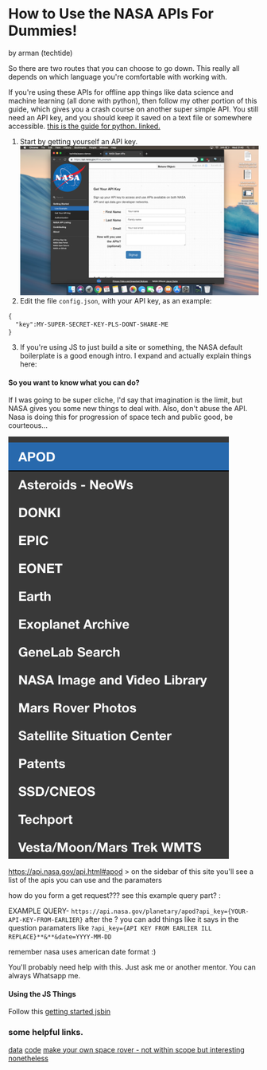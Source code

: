 # How to Use the NASA APIs For Dummies!
by arman (techtide)

So there are two routes that you can choose to go down. This really all depends on which language you're comfortable with working with. 

If you're using these APIs for offline app things like data science and machine learning (all done with python), then follow my other portion of this guide, which gives you a crash course on another super simple API. You still need an API key, and you should keep it saved on a text file or somewhere accessible. [this is the  guide for python. linked.](https://github.com/techtide/space-demos/blob/master/data-science.md)

1. Start by getting yourself an API key.
![alt text](https://github.com/techtide/space-demos/blob/master/tut1.png?raw=true)
2. Edit the file ``config.json``, with your API key, as an example:
```
{
  "key":MY-SUPER-SECRET-KEY-PLS-DONT-SHARE-ME
}
```
3. If you're using JS to just build a site or something, the NASA default boilerplate is a good enough intro. I expand and actually explain things here:

#### So you want to know what you can do?
If I was going to be super cliche, I'd say that imagination is the limit, but NASA gives you some new things to deal with. Also, don't abuse the API. Nasa is doing this for progression of space tech and public good, be courteous...

![list of apis](https://github.com/techtide/space-demos/blob/master/apilist.png?raw=true)

https://api.nasa.gov/api.html#apod > on the sidebar of this site you'll see a list of the apis you can use and the paramaters

how do you form a get request???
see this example query part? :

EXAMPLE QUERY-
``https://api.nasa.gov/planetary/apod?api_key={YOUR-API-KEY-FROM-EARLIER}``
after the ? you can add things like it says in the question paramaters like ``?api_key={API KEY FROM EARLIER ILL REPLACE}**&**&date=YYYY-MM-DD``

remember nasa uses american date format :)

You'll probably need help with this. Just ask me or another mentor. You can always Whatsapp me.

#### Using the JS Things
Follow this [getting started jsbin](https://api.nasa.gov/index.html#live_example)

### some helpful links.
[data](https://data.nasa.gov/)
[code](https://code.nasa.gov/)
[make your own space rover - not within scope but interesting nonetheless](https://github.com/nasa-jpl/open-source-rover)
